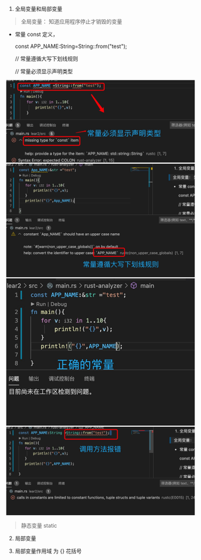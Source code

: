1. 全局变量和局部变量

> 全局变量： 知道应用程序停止才销毁的变量

   + 常量 const 定义，

        const APP_NAME:String=String::from("test");

        // 常量遵循大写下划线规则

        // 常量必须显示声明类型
    
   ![avatar](../../assets/const.jpg)
   ![avatar](../../assets/const1.jpg)
   ![avatar](../../assets/const2.jpg)
   ![avatar](../../assets/const3.jpg)

> 静态变量 static

2. 局部变量

3. 局部变量作用域 为 {} 花括号